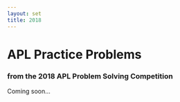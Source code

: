```yaml
---
layout: set
title: 2018
---
```


# APL Practice Problems
### from the 2018 APL Problem Solving Competition

Coming soon...